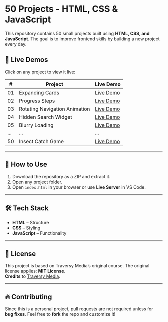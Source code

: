 # 50 Projects - HTML, CSS & JavaScript

This repository contains 50 small projects built using **HTML, CSS, and JavaScript**. The goal is to improve frontend skills by building a new project every day.

## 🚀 Live Demos

Click on any project to view it live:

| #   | Project                       | Live Demo      |
| --- | ----------------------------- | -------------- |
| 01  | Expanding Cards               | [Live Demo](#) |
| 02  | Progress Steps                | [Live Demo](#) |
| 03  | Rotating Navigation Animation | [Live Demo](#) |
| 04  | Hidden Search Widget          | [Live Demo](#) |
| 05  | Blurry Loading                | [Live Demo](#) |
| ... | ...                           | ...            |
| 50  | Insect Catch Game             | [Live Demo](#) |

---

## 📌 How to Use

1. Download the repository as a ZIP and extract it.
2. Open any project folder.
3. Open `index.html` in your browser or use **Live Server** in VS Code.

---

## 🛠 Tech Stack

-   **HTML** – Structure
-   **CSS** – Styling
-   **JavaScript** – Functionality

---

## 📜 License

This project is based on Traversy Media’s original course. The original license applies: **MIT License**.  
**Credits** to [Traversy Media](https://traversymedia.com).

---

## 🔥 Contributing

Since this is a personal project, pull requests are not required unless for **bug fixes**. Feel free to **fork** the repo and customize it!
